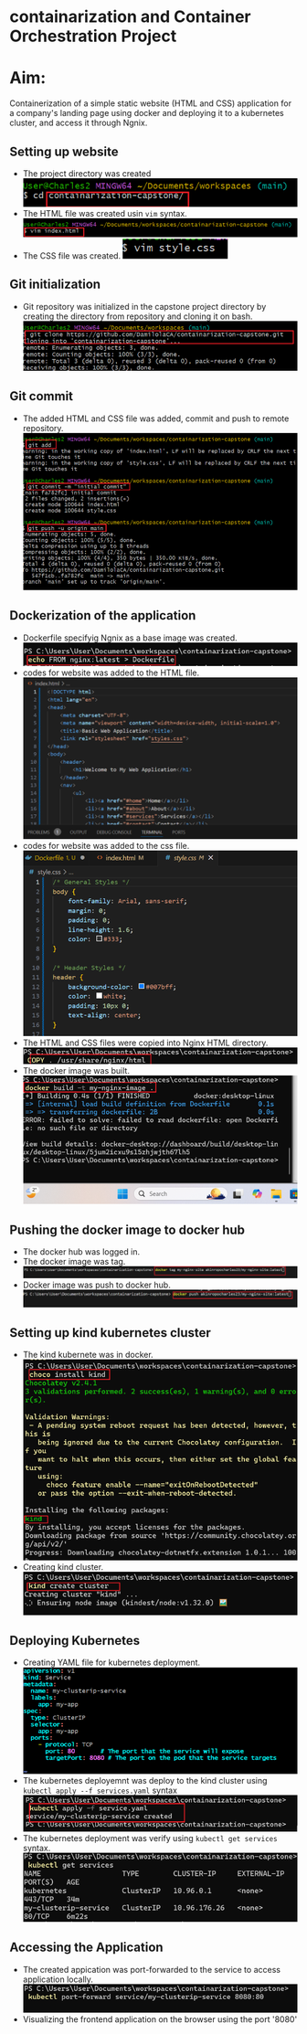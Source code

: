 # containarization and Container Orchestration Project
# Aim:
Containerization of a simple static website (HTML and CSS) application for a company's landing page using docker and deploying it to a kubernetes cluster, and access it through Ngnix.
## Setting up website
- The project directory was created 
![project-dir](./img/1.new-directory.png)
- The HTML file was created usin `vim` syntax.
![HTML-file](./img/2.index.html-file.png)
- The CSS file was created.
![css-file](./img/3.style-css-file.png)
## Git initialization
- Git repository was initialized in the capstone project directory by creating the directory from repository and cloning it on bash.
![git-init](./img/4.git-init.png)
## Git commit
- The added HTML and CSS file was added, commit and push to remote repository.
![git-commit](./img/5.git-commit.png)
## Dockerization of the application
- Dockerfile specifyig Ngnix as a base image was created.
![dockerfile-create](./img/6.creating-docker-file.png)
- codes for website was added to the HTML file.
![html-content](./img/10.html-content.png)
- codes for website was added to the css file.
![css-content](./img/11.style-css.png)
- The HTML and CSS files were copied into Nginx HTML directory.
![html-css-copy](./img/8.copying-html-css-files-into-nginx-file.png)
- The docker image was built.
![docker-build](./img/7.building-docker-image.png)
## Pushing the docker image to docker hub
- The docker hub was logged in.
- The docker image was tag.
![docker-image-tag](./img/12.taging%20the%20docker%20image.png)
- Docker image was push to docker hub.
![push-docker-img](./img/13.push-to-docker-hub.png)
## Setting up kind kubernetes cluster
- The kind kubernete was in docker.
![install-kubernetes](./img/14.install%20kind.png)
- Creating kind cluster.
![kind_created](./img/15.creating-kind-cluster.png)
## Deploying Kubernetes
- Creating YAML file for kubernetes deployment.
![yaml-file_created](./img/16.create-yaml-file.png)
- The kubernetes deployemnt was deploy to the kind cluster using `kubectl apply --f services.yaml` syntax
![kube-deploy](./img/17.apply-kubernete-deployment.png)
- The kubernetes deployment was verify using    `kubectl get services` syntax. 
![deploy-verification](./img/18.verifying-the-deploy-kubernetes.png)
## Accessing the Application
- The created appication was port-forwarded to the service to access application locally.
![port-forwarding](./img/19.port-forwarding-the-deployment.png)
- Visualizing the frontend application on the browser using the port '8080'
